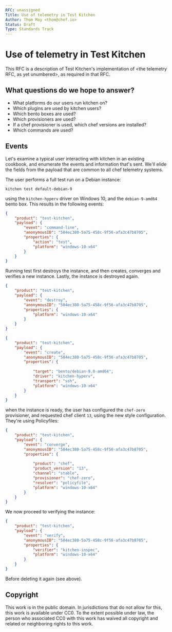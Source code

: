 ```yaml
---
RFC: unassigned
Title: Use of telemetry in Test Kitchen
Author: Thom May <thom@chef.io>
Status: Draft
Type: Standards Track
---
```


# Use of telemetry in Test Kitchen

This RFC is a description of Test Kitchen's implementation of <the
telemetry RFC, as yet unumbered>, as required in that RFC.

## What questions do we hope to answer?

 * What platforms do our users run kitchen on?
 * Which plugins are used by kitchen users?
 * Which bento boxes are used?
 * Which provisioners are used?
 * If a chef provisioner is used, which chef versions are installed?
 * Which commands are used?

## Events

Let's examine a typical user interacting with kitchen in an existing cookbook,
and enumerate the events and information that's sent. We'll elide the fields
from the payload that are common to all chef telemetry systems.

The user performs a full test run on a Debian instance:

`kitchen test default-debian-9`

using the `kitchen-hyperv` driver on Windows 10, and the `debian-9-amd64` bento box.
This results in the following events:

```json
{ 
    "product": "test-kitchen",
    "payload": {
        "event": "command-line",
        "anonymousID": "504ec380-5a75-458c-9f56-afa3c47b8705",
        "properties": {
            "action": "test",
            "platform": "windows-10-x64"
        }
    }
}
```

Running test first destroys the instance, and then creates, converges and verifies a new instance.
Lastly, the instance is destroyed again.


```json
{ 
    "product": "test-kitchen",
    "payload": {
        "event": "destroy",
        "anonymousID": "504ec380-5a75-458c-9f56-afa3c47b8705",
        "properties": {
            "platform": "windows-10-x64"
        }
    }
}
```

```json
{ 
    "product": "test-kitchen",
    "payload": {
        "event": "create",
        "anonymousID": "504ec380-5a75-458c-9f56-afa3c47b8705",
        "properties": {
            
            "target": "bento/debian-9.0-amd64",
            "driver": "kitchen-hyperv",
            "transport": "ssh",
            "platform": "windows-10-x64"
        }
    }
}
```

when the instance is ready, the user has configured the `chef-zero` provisioner, and requested
chef client `13`, using the new style configuration. They're using Policyfiles:

```json
{
    "product": "test-kitchen",
    "payload": {
        "event": "converge",
        "anonymousID": "504ec380-5a75-458c-9f56-afa3c47b8705",
        "properties": {
            
            "product": "chef",
            "product_version": "13",
            "channel": "stable",
            "provisioner": "chef-zero",
            "resolver": "policyfile",
            "platform": "windows-10-x64"
        }
    }
}
```

We now proceed to verifying the instance:


```json
{ 
    "product": "test-kitchen",
    "payload": {
        "event": "verify",
        "anonymousID": "504ec380-5a75-458c-9f56-afa3c47b8705",
        "properties": {
            "verifier": "kitchen-inspec",
            "platform": "windows-10-x64"
        }
    }
}
```

Before deleting it again (see above).

## Copyright

This work is in the public domain. In jurisdictions that do not allow for this,
this work is available under CC0. To the extent possible under law, the person
who associated CC0 with this work has waived all copyright and related or
neighboring rights to this work.
